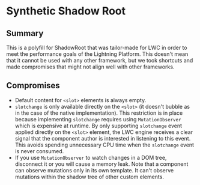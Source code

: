# Synthetic Shadow Root

## Summary

This is a polyfill for ShadowRoot that was tailor-made for LWC in order to meet the performance goals of the Lightning Platform. This doesn't mean that it cannot be used with any other framework, but we took shortcuts and made compromises that might not align well with other frameworks.

## Compromises

-   Default content for `<slot>` elements is always empty.
-   `slotchange` is only available directly on the `<slot>` (it doesn't bubble as in the case of the native implementation). This restriction is in place because implementing `slotchange` requires using `MutationObserver` which is expensive at runtime. By only supporting `slotchange` event applied directly on the `<slot>` element, the LWC engine receives a clear signal that the component author is interested in listening to this event. This avoids spending unnecessary CPU time when the `slotchange` event is never consumed.
-   If you use `MutationObserver` to watch changes in a DOM tree, disconnect it or you will cause a memory leak. Note that a component can observe mutations only in its own template. It can't observe mutations within the shadow tree of other custom elements.
